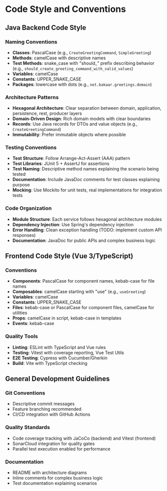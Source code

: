 # Code Style and Conventions

## Java Backend Code Style

### Naming Conventions
- **Classes**: PascalCase (e.g., `CreateGreetingCommand`, `SimpleGreeting`)
- **Methods**: camelCase with descriptive names
- **Test Methods**: snake_case with "should_" prefix describing behavior (e.g., `should_create_greeting_command_with_valid_values`)
- **Variables**: camelCase
- **Constants**: UPPER_SNAKE_CASE
- **Packages**: lowercase with dots (e.g., `net.bakaar.greetings.domain`)

### Architecture Patterns
- **Hexagonal Architecture**: Clear separation between domain, application, persistence, rest, producer layers
- **Domain-Driven Design**: Rich domain models with clear boundaries
- **Records**: Use Java records for DTOs and value objects (e.g., `CreateGreetingCommand`)
- **Immutability**: Prefer immutable objects where possible

### Testing Conventions
- **Test Structure**: Follow Arrange-Act-Assert (AAA) pattern
- **Test Libraries**: JUnit 5 + AssertJ for assertions
- **Test Naming**: Descriptive method names explaining the scenario being tested
- **Documentation**: Include JavaDoc comments for test classes explaining purpose
- **Mocking**: Use Mockito for unit tests, real implementations for integration tests

### Code Organization
- **Module Structure**: Each service follows hexagonal architecture modules
- **Dependency Injection**: Use Spring's dependency injection
- **Error Handling**: Clean exception handling (TODO: implement custom API responses)
- **Documentation**: JavaDoc for public APIs and complex business logic

## Frontend Code Style (Vue 3/TypeScript)

### Conventions
- **Components**: PascalCase for component names, kebab-case for file names
- **Composables**: camelCase starting with "use" (e.g., `useGreeting`)
- **Variables**: camelCase
- **Constants**: UPPER_SNAKE_CASE
- **Files**: kebab-case or PascalCase for component files, camelCase for utilities
- **Props**: camelCase in script, kebab-case in templates
- **Events**: kebab-case

### Quality Tools
- **Linting**: ESLint with TypeScript and Vue rules
- **Testing**: Vitest with coverage reporting, Vue Test Utils
- **E2E Testing**: Cypress with Cucumber/Gherkin
- **Build**: Vite with TypeScript checking

## General Development Guidelines

### Git Conventions
- Descriptive commit messages
- Feature branching recommended
- CI/CD integration with GitHub Actions

### Quality Standards
- Code coverage tracking with JaCoCo (backend) and Vitest (frontend)
- SonarCloud integration for quality gates
- Parallel test execution enabled for performance

### Documentation
- README with architecture diagrams
- Inline comments for complex business logic
- Test documentation explaining scenarios